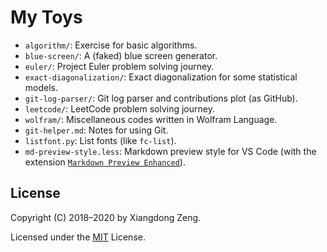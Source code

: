 # My Toys

- `algorithm/`: Exercise for basic algorithms.
- `blue-screen/`: A (faked) blue screen generator.
- `euler/`: Project Euler problem solving journey.
- `exact-diagonalization/`: Exact diagonalization for some statistical models.
- `git-log-parser/`: Git log parser and contributions plot (as GitHub).
- `leetcode/`: LeetCode problem solving journey.
- `wolfram/`: Miscellaneous codes written in Wolfram Language.
- `git-helper.md`: Notes for using Git.
- `listfont.py`: List fonts (like `fc-list`).
- `md-preview-style.less`: Markdown preview style for VS Code (with the extension [`Markdown Preview Enhanced`](https://github.com/shd101wyy/vscode-markdown-preview-enhanced)).

## License

Copyright (C) 2018&ndash;2020 by Xiangdong Zeng.

Licensed under the [MIT](LICENSE) License.
